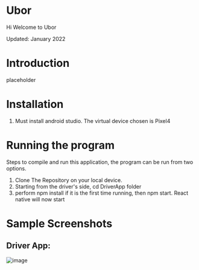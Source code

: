 # Ubor
Hi
Welcome to Ubor


Updated: January 2022

# Introduction

placeholder

# Installation
1. Must install android studio. The virtual device chosen is Pixel4

# Running the program
Steps to compile and run this application, the program can be run from two options.

1. Clone The Repository on your local device.
2. Starting from the driver's side, cd DriverApp folder
3. perform npm install if it is the first time running, then npm start. React native will now start


# Sample Screenshots

## Driver App: 
![image](https://user-images.githubusercontent.com/77874716/168176866-7609efff-24a5-4e15-86ca-edcb745a5bbd.png)